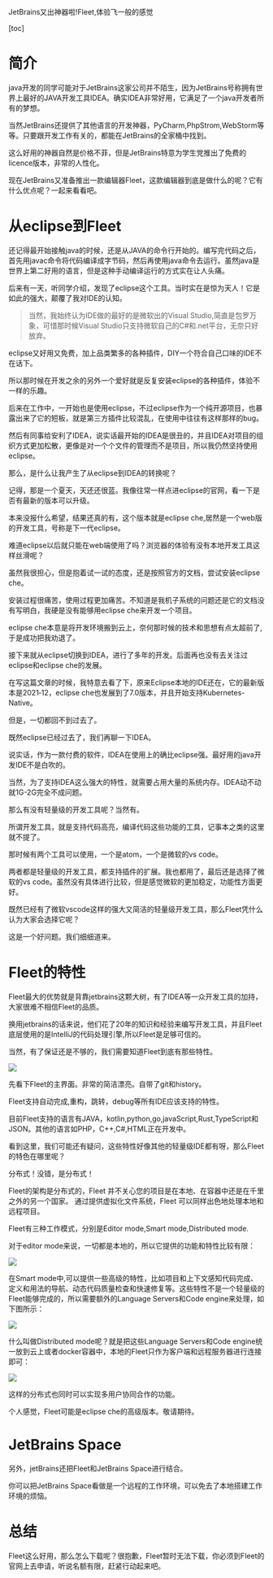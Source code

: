 JetBrains又出神器啦!Fleet,体验飞一般的感觉

[toc]

# 简介

java开发的同学可能对于JetBrains这家公司并不陌生，因为JetBrains号称拥有世界上最好的JAVA开发工具IDEA。确实IDEA非常好用，它满足了一个java开发者所有的梦想。

当然JetBrains还提供了其他语言的开发神器，PyCharm,PhpStrom,WebStorm等等。只要跟开发工作有关的，都能在JetBrains的全家桶中找到。

这么好用的神器自然是价格不菲，但是JetBrains特意为学生党推出了免费的licence版本，非常的人性化。

现在JetBrains又准备推出一款编辑器Fleet，这款编辑器到底是做什么的呢？它有什么优点呢？一起来看看吧。

# 从eclipse到Fleet

还记得最开始接触java的时候，还是从JAVA的命令行开始的。编写完代码之后，首先用javac命令将代码编译成字节码，然后再使用java命令去运行。虽然java是世界上第二好用的语言，但是这种手动编译运行的方式实在让人头痛。

后来有一天，听同学介绍，发现了eclipse这个工具。当时实在是惊为天人！它是如此的强大，颠覆了我对IDE的认知。

> 当然，我始终认为IDE做的最好的是微软出的Visual Studio,简直是包罗万象，可惜那时候Visual Studio只支持微软自己的C#和.net平台，无奈只好放弃。

eclipse又好用又免费，加上品类繁多的各种插件，DIY一个符合自己口味的IDE不在话下。

所以那时候在开发之余的另外一个爱好就是反复安装eclipse的各种插件，体验不一样的乐趣。

后来在工作中，一开始也是使用eclipse，不过eclipse作为一个纯开源项目，也暴露出来了它的短板，就是第三方插件比较混乱，在使用中往往有这样那样的bug。

然后有同事给安利了IDEA，说实话最开始的IDEA是很丑的，并且IDEA对项目的组织方式更加松散，更像是对一个个文件的管理而不是项目，所以我仍然坚持使用eclipse。

那么，是什么让我产生了从eclipse到IDEA的转换呢？

记得，那是一个夏天，天还还很蓝。我像往常一样点进eclipse的官网，看一下是否有最新的版本可以升级。

本来没报什么希望，结果还真的有，这个版本就是eclipse che,居然是一个web版的开发工具，号称是下一代eclipse。

难道eclipse以后就只能在web端使用了吗？浏览器的体验有没有本地开发工具这样丝滑呢？

虽然我很担心，但是抱着试一试的态度，还是按照官方的文档，尝试安装eclipse che。

安装过程很痛苦，使用过程更加痛苦。不知道是我机子系统的问题还是它的文档没有写明白，我硬是没有能够用eclipse che来开发一个项目。

eclipse che本意是将开发环境搬到云上，奈何那时候的技术和思想有点太超前了,于是成功把我劝退了。

接下来就从eclipse切换到IDEA，进行了多年的开发。后面再也没有去关注过eclipse和eclipse che的发展。

在写这篇文章的时候，我特意去看了下，原来Eclipse本地的IDE还在，它的最新版本是2021‑12，eclipse che也发展到了7.0版本，并且开始支持Kubernetes-Native。

但是，一切都回不到过去了。

既然eclipse已经过去了，我们再聊一下IDEA。

说实话，作为一款付费的软件，IDEA在使用上的确比eclipse强。最好用的java开发IDE不是白吹的。

当然，为了支持IDEA这么强大的特性，就需要占用大量的系统内存。IDEA动不动就1G-2G完全不成问题。

那么有没有轻量级的开发工具呢？当然有。

所谓开发工具，就是支持代码高亮，编译代码这些功能的工具，记事本之类的这里就不提了。

那时候有两个工具可以使用，一个是atom，一个是微软的vs code。

两者都是轻量级的开发工具，都支持插件的扩展。我也都用了，最后还是选择了微软的vs code。虽然没有具体进行比较，但是感觉微软的更加稳定，功能性方面更好。

既然已经有了微软vscode这样的强大又简洁的轻量级开发工具，那么Fleet凭什么认为大家会选择它呢？

这是一个好问题。我们细细道来。

# Fleet的特性

Fleet最大的优势就是背靠jetbrains这颗大树，有了IDEA等一众开发工具的加持，大家很难不相信Fleet的品质。

换用jetbrains的话来说，他们花了20年的知识和经验来编写开发工具，并且Fleet底层使用的是IntelliJ的代码处理引擎,所以Fleet是足够可信的。

当然，有了保证还是不够的，我们需要知道Fleet到底有那些特性。

![](https://img-blog.csdnimg.cn/24d08b6b2c664eb6b59623223c540a53.png)

先看下Fleet的主界面。非常的简洁漂亮。自带了git和history。

Fleet支持自动完成,重构，跳转，debug等所有IDE应该支持的特性。

目前Fleet支持的语言有JAVA，kotlin,python,go,javaScript,Rust,TypeScript和JSON。其他的语言如PHP，C++,C#,HTML正在开发中。

看到这里，我们可能还有疑问，这些特性好像其他的轻量级IDE都有呀，那么Fleet的特色在哪里呢？

分布式！没错，是分布式！

Fleet的架构是分布式的，Fleet 并不关心您的项目是在本地、在容器中还是在千里之外的另一个国家。 通过提供虚拟化文件系统，Fleet 可以同样出色地处理本地和远程项目。

Fleet有三种工作模式，分别是Editor mode,Smart mode,Distributed mode.

对于editor mode来说，一切都是本地的，所以它提供的功能和特性比较有限：

![](https://img-blog.csdnimg.cn/a9dc3e79b0e9424eb0829c2ad9db8508.png)

在Smart mode中,可以提供一些高级的特性，比如项目和上下文感知代码完成、定义和用法的导航、动态代码质量检查和快速修复等。这些特性不是一个轻量级的Fleet能够完成的，所以需要额外的Language Servers和Code engine来处理，如下图所示：

![](https://img-blog.csdnimg.cn/fed3af101c4849b1befe6bedf1b8aff6.png)


什么叫做Distributed mode呢？就是把这些Language Servers和Code engine统一放到云上或者docker容器中，本地的Fleet只作为客户端和远程服务器进行连接即可：

![](https://img-blog.csdnimg.cn/74750959a7924c42a7216f60ac63943f.png)

这样的分布式也同时可以实现多用户协同合作的功能。

个人感觉，Fleet可能是eclipse che的高级版本。敬请期待。

# JetBrains Space

另外，jetBrains还把Fleet和JetBrains Space进行结合。

你可以把JetBrains Space看做是一个远程的工作环境，可以免去了本地搭建工作环境的烦恼。

# 总结

Fleet这么好用，那么怎么下载呢？很抱歉，Fleet暂时无法下载，你必须到Fleet的官网上去申请，听说名额有限，赶紧行动起来吧。



